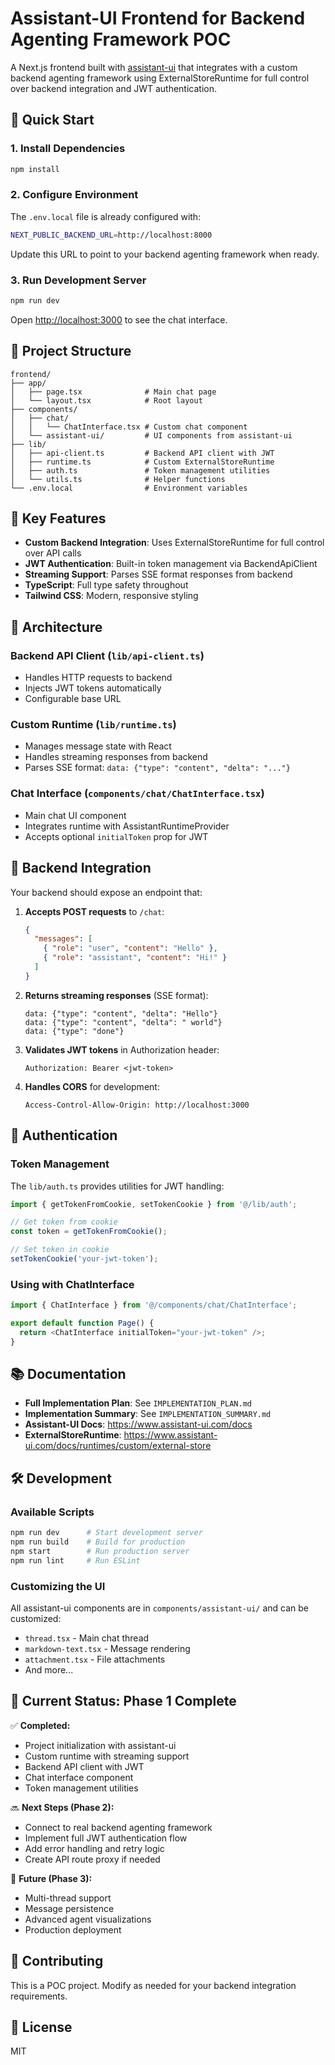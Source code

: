 # Assistant-UI Frontend for Backend Agenting Framework POC

A Next.js frontend built with [assistant-ui](https://github.com/assistant-ui/assistant-ui) that integrates with a custom backend agenting framework using ExternalStoreRuntime for full control over backend integration and JWT authentication.

## 🚀 Quick Start

### 1. Install Dependencies

```bash
npm install
```

### 2. Configure Environment

The `.env.local` file is already configured with:

```bash
NEXT_PUBLIC_BACKEND_URL=http://localhost:8000
```

Update this URL to point to your backend agenting framework when ready.

### 3. Run Development Server

```bash
npm run dev
```

Open [http://localhost:3000](http://localhost:3000) to see the chat interface.

## 📁 Project Structure

```
frontend/
├── app/
│   ├── page.tsx              # Main chat page
│   └── layout.tsx            # Root layout
├── components/
│   ├── chat/
│   │   └── ChatInterface.tsx # Custom chat component
│   └── assistant-ui/         # UI components from assistant-ui
├── lib/
│   ├── api-client.ts         # Backend API client with JWT
│   ├── runtime.ts            # Custom ExternalStoreRuntime
│   ├── auth.ts               # Token management utilities
│   └── utils.ts              # Helper functions
└── .env.local                # Environment variables
```

## 🔑 Key Features

- **Custom Backend Integration**: Uses ExternalStoreRuntime for full control over API calls
- **JWT Authentication**: Built-in token management via BackendApiClient
- **Streaming Support**: Parses SSE format responses from backend
- **TypeScript**: Full type safety throughout
- **Tailwind CSS**: Modern, responsive styling

## 🔧 Architecture

### Backend API Client (`lib/api-client.ts`)
- Handles HTTP requests to backend
- Injects JWT tokens automatically
- Configurable base URL

### Custom Runtime (`lib/runtime.ts`)
- Manages message state with React
- Handles streaming responses from backend
- Parses SSE format: `data: {"type": "content", "delta": "..."}`

### Chat Interface (`components/chat/ChatInterface.tsx`)
- Main chat UI component
- Integrates runtime with AssistantRuntimeProvider
- Accepts optional `initialToken` prop for JWT

## 🔌 Backend Integration

Your backend should expose an endpoint that:

1. **Accepts POST requests** to `/chat`:
   ```json
   {
     "messages": [
       { "role": "user", "content": "Hello" },
       { "role": "assistant", "content": "Hi!" }
     ]
   }
   ```

2. **Returns streaming responses** (SSE format):
   ```
   data: {"type": "content", "delta": "Hello"}
   data: {"type": "content", "delta": " world"}
   data: {"type": "done"}
   ```

3. **Validates JWT tokens** in Authorization header:
   ```
   Authorization: Bearer <jwt-token>
   ```

4. **Handles CORS** for development:
   ```
   Access-Control-Allow-Origin: http://localhost:3000
   ```

## 🔐 Authentication

### Token Management

The `lib/auth.ts` provides utilities for JWT handling:

```typescript
import { getTokenFromCookie, setTokenCookie } from '@/lib/auth';

// Get token from cookie
const token = getTokenFromCookie();

// Set token in cookie
setTokenCookie('your-jwt-token');
```

### Using with ChatInterface

```typescript
import { ChatInterface } from '@/components/chat/ChatInterface';

export default function Page() {
  return <ChatInterface initialToken="your-jwt-token" />;
}
```

## 📚 Documentation

- **Full Implementation Plan**: See `IMPLEMENTATION_PLAN.md`
- **Implementation Summary**: See `IMPLEMENTATION_SUMMARY.md`
- **Assistant-UI Docs**: https://www.assistant-ui.com/docs
- **ExternalStoreRuntime**: https://www.assistant-ui.com/docs/runtimes/custom/external-store

## 🛠️ Development

### Available Scripts

```bash
npm run dev      # Start development server
npm run build    # Build for production
npm start        # Run production server
npm run lint     # Run ESLint
```

### Customizing the UI

All assistant-ui components are in `components/assistant-ui/` and can be customized:
- `thread.tsx` - Main chat thread
- `markdown-text.tsx` - Message rendering
- `attachment.tsx` - File attachments
- And more...

## 🚧 Current Status: Phase 1 Complete

✅ **Completed:**
- Project initialization with assistant-ui
- Custom runtime with streaming support
- Backend API client with JWT
- Chat interface component
- Token management utilities

🔜 **Next Steps (Phase 2):**
- Connect to real backend agenting framework
- Implement full JWT authentication flow
- Add error handling and retry logic
- Create API route proxy if needed

🎯 **Future (Phase 3):**
- Multi-thread support
- Message persistence
- Advanced agent visualizations
- Production deployment

## 🤝 Contributing

This is a POC project. Modify as needed for your backend integration requirements.

## 📄 License

MIT
